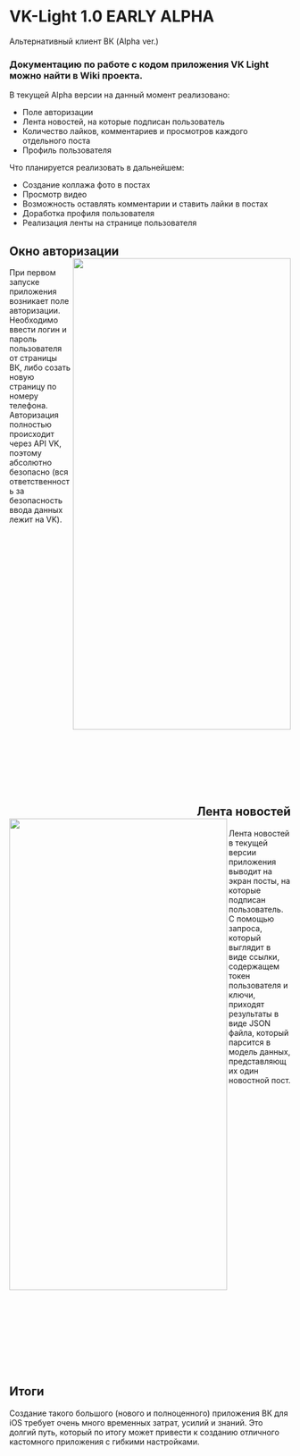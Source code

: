 # VK-Light 1.0 EARLY ALPHA


Альтернативный клиент ВК (Alpha ver.)

<h3>Документацию по работе с кодом приложения VK Light можно найти в Wiki проекта.</h3>
В текущей Alpha версии на данный момент реализовано:

- Поле авторизации
- Лента новостей, на которые подписан пользователь
- Количество лайков, комментариев и просмотров каждого отдельного поста
- Профиль пользователя

Что планируется реализовать в дальнейшем:
- Создание коллажа фото в постах
- Просмотр видео
- Возможность оставлять комментарии и ставить лайки в постах
- Доработка профиля пользователя
- Реализация ленты на странице пользователя

<h2>Окно авторизации
<a><img src="https://user-images.githubusercontent.com/45755611/138056639-777b5ea6-61ba-46f6-9614-cb8e79f14681.png" align="right" height="844" width="390" ></a></h2>
При первом запуске приложения возникает поле авторизации. Необходимо ввести логин и пароль пользователя от страницы ВК, либо созать новую страницу по номеру телефона. Авторизация полностью происходит через API VK, поэтому абсолютно безопасно (вся ответственность за безопасность ввода данных лежит на VK).

<br><br><br><br><br><br><br><br><br><br><br><br><br><br><br><br><br><br><br><br><br><br><br><br><br><br><br>
<h2 align="right">Лента новостей
<a><img src="https://user-images.githubusercontent.com/45755611/138098501-b505b1d0-8282-4b42-8869-68f9f70a8d93.png" align="left" height="844" width="390" ></a></h2>
Лента новостей в текущей версии приложения выводит на экран посты, на которые подписан пользователь. С помощью запроса, который выглядит в виде ссылки, содержащем токен пользователя и ключи, приходят результаты в виде JSON файла, который парсится в модель данных, представляющих один новостной пост.
<br><br><br><br><br><br><br><br><br><br><br><br><br><br><br><br><br><br><br><br><br><br><br><br><br><br><br><br>

<br><br><h2>Итоги</h2>
Создание такого большого (нового и полноценного) приложения ВК для iOS требует очень много временных затрат, усилий и знаний. Это долгий путь, который по итогу может привести к созданию отличного кастомного приложения с гибкими настройками.
